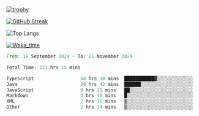 <!--
**ren-joey/ren-joey** is a ✨ _special_ ✨ repository because its `README.md` (this file) appears on your GitHub profile.

Here are some ideas to get you started:

- 🔭 I’m currently working on ...
- 🌱 I’m currently learning ...
- 👯 I’m looking to collaborate on ...
- 🤔 I’m looking for help with ...
- 💬 Ask me about ...
- 📫 How to reach me: ...
- 😄 Pronouns: ...
- ⚡ Fun fact: ...
-->

[![trophy](https://github-profile-trophy.vercel.app/?username=ren-joey&theme=darkhub&column=5)](https://github.com/ren-joey)

[![GitHub Streak](https://streak-stats.demolab.com/?user=ren-joey&theme=dark)](https://github.com/ren-joey)

![Top Langs](https://github-readme-stats.vercel.app/api/top-langs?username=ren-joey&show_icons=true&layout=compact&locale=en&hide=html,CSS,scss,Pug,Twig&theme=dark)

[![Waka_time](https://github-readme-stats.vercel.app/api/wakatime?username=joeyren&theme=dark)](https://github.com/ren-joey)

<!--START_SECTION:waka-->

```rust
From: 19 September 2024 - To: 21 November 2024

Total Time: 121 hrs 15 mins

TypeScript                 58 hrs 10 mins  ███████████▓░░░░░░░░░░░░░   47.10 %
Java                       29 hrs 42 mins  ██████░░░░░░░░░░░░░░░░░░░   24.06 %
JavaScript                 9 hrs 21 mins   ██░░░░░░░░░░░░░░░░░░░░░░░   07.58 %
Markdown                   4 hrs 40 mins   █░░░░░░░░░░░░░░░░░░░░░░░░   03.78 %
XML                        2 hrs 16 mins   ▒░░░░░░░░░░░░░░░░░░░░░░░░   01.84 %
Other                      2 hrs 14 mins   ▒░░░░░░░░░░░░░░░░░░░░░░░░   01.82 %
```

<!--END_SECTION:waka-->
